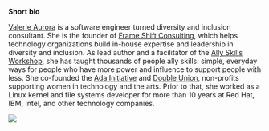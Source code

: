 **Short bio**

[Valerie Aurora](http://valerieaurora.org/) is a software engineer turned diversity and inclusion consultant. She is the founder of [Frame Shift Consulting](https://frameshiftconsulting.com/), which helps technology organizations build in-house expertise and leadership in diversity and inclusion. As lead author and a facilitator of the [Ally Skills Workshop](https://frameshiftconsulting.com/ally-skills-workshop/), she has taught thousands of people ally skills: simple, everyday ways for people who have more power and influence to support people with less. She co-founded the [Ada Initiative](http://adainitiative.org/) and [Double Union](https://doubleunion.org/), non-profits supporting women in technology and the arts. Prior to that, she worked as a Linux kernel and file systems developer for more than 10 years at Red Hat, IBM, Intel, and other technology companies.

![](https://github.com/carpentries/carpentrycon/blob/master/ShortBio/profile_picture/ValerieAurora.png)
